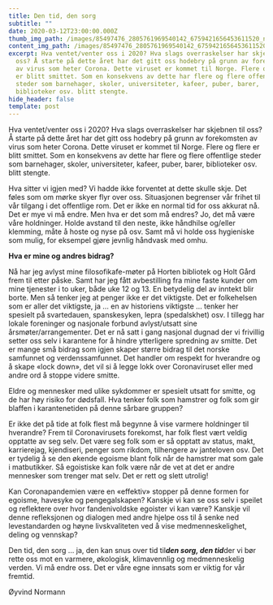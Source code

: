 ```yaml
---
title: Den tid, den sorg
subtitle: ""
date: 2020-03-12T23:00:00.000Z
thumb_img_path: /images/85497476_2805761969540142_6759421656453611520_n.jpg
content_img_path: /images/85497476_2805761969540142_6759421656453611520_n.jpg
excerpt: Hva ventet/venter oss i 2020? Hva slags overraskelser har skjebnen til
  oss? Å starte på dette året har det gitt oss hodebry på grunn av forekomsten
  av virus som heter Corona. Dette viruset er kommet til Norge. Flere og flere
  er blitt smittet. Som en konsekvens av dette har flere og flere offentlige
  steder som barnehager, skoler, universiteter, kafeer, puber, barer,
  biblioteker osv. blitt stengte.
hide_header: false
template: post
---
```



Hva ventet/venter oss i 2020? Hva slags overraskelser har skjebnen til oss? Å starte på dette året har det gitt oss hodebry på grunn av forekomsten av virus som heter Corona. Dette viruset er kommet til Norge. Flere og flere er blitt smittet. Som en konsekvens av dette har flere og flere offentlige steder som barnehager, skoler, universiteter, kafeer, puber, barer, biblioteker osv. blitt stengte.

Hva sitter vi igjen med? Vi hadde ikke forventet at dette skulle skje. Det føles som om mørke skyer flyr over oss. Situasjonen begrenser vår frihet til vår tilgang i det offentlige rom. Det er ikke en normal tid for oss akkurat nå. Det er mye vi må endre. Men hva er det som må endres? Jo, det må være våre holdninger. Holde avstand til den neste, ikke håndhilse og/eller klemming, måte å hoste og nyse på osv. Samt må vi holde oss hygieniske som mulig, for eksempel gjøre jevnlig håndvask med omhu.

**Hva er mine og andres bidrag?**

Nå har jeg avlyst mine filosofikafe-møter på Horten bibliotek og Holt Gård frem til etter påske. Samt har jeg fått avbestilling fra mine faste kunder om mine tjenester i to uker, både uke 12 og 13. En betydelig del av inntekt blir borte. Men så tenker jeg at penger ikke er det viktigste. Det er folkehelsen som er aller det viktigste, ja … en av historiens viktigste … tenker her spesielt på svartedauen, spanskesyken, lepra (spedalskhet) osv. I tillegg har lokale foreninger og nasjonale forbund avlyst/utsatt sine årsmøter/arrangementer. Det er nå satt i gang nasjonal dugnad der vi frivillig setter oss selv i karantene for å hindre ytterligere spredning av smitte. Det er mange små bidrag som igjen skaper større bidrag til det norske samfunnet og verdenssamfunnet. Det handler om respekt for hverandre og å skape «lock down», det vil si å legge lokk over Coronaviruset eller med andre ord å stoppe videre smitte.

Eldre og mennesker med ulike sykdommer er spesielt utsatt for smitte, og de har høy risiko for dødsfall. Hva tenker folk som hamstrer og folk som gir blaffen i karantenetiden på denne sårbare gruppen?

Er ikke det på tide at folk flest må begynne å vise varmere holdninger til hverandre? Frem til Coronavirusets forekomst, har folk flest vært veldig opptatte av seg selv. Det være seg folk som er så opptatt av status, makt, karrierejag, kjendiseri, penger som rikdom, tilhengere av janteloven osv. Det er tydelig å se den økende egoisme blant folk når de hamstrer mat som gale i matbutikker. Så egoistiske kan folk være når de vet at det er andre mennesker som trenger mat selv. Det er rett og slett utrolig!

Kan Coronapandemien være en «effektiv» stopper på denne formen for egoisme, havesyke og pengegalskapen? Kanskje vi kan se oss selv i speilet og reflektere over hvor fandenivoldske egoister vi kan være? Kanskje vil denne refleksjonen og dialogen med andre hjelpe oss til å senke ned levestandarden og høyne livskvaliteten ved å vise medmenneskelighet, deling og vennskap?

Den tid, den sorg … ja, den kan snus over tid til***den sorg, den tid***der vi bør rette oss mot en varmere, økologisk, klimavennlig og medmenneskelig verden. Vi må endre oss. Det er våre egne innsats som er viktig for vår fremtid.

Øyvind Normann

<!--EndFragment-->